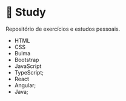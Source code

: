 # :book: Study
Repositório de exercícios e estudos pessoais.  
- HTML
- CSS
- Bulma
- Bootstrap
- JavaScript
- TypeScript;
- React
- Angular;
- Java;


